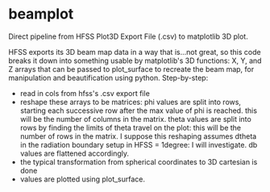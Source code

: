 # beamplot
Direct pipeline from HFSS Plot3D Export File (.csv) to matplotlib 3D plot.

HFSS exports its 3D beam map data in a way that is...not great, so this code breaks it down into something usable by matplotlib's 3D functions:
X, Y, and Z arrays that can be passed to plot_surface to recreate the beam map, for manipulation and beautification using python.
Step-by-step:
- read in cols from hfss's .csv export file
- reshape these arrays to be matrices: phi values are split into rows, starting each successive row after the max value of phi is reached.
  this will be the number of columns in the matrix.
  theta values are split into rows by finding the limits of theta travel on the plot: this will be the number of rows in the matrix. 
  I suppose this reshaping assumes dtheta in the radiation boundary setup in HFSS = 1degree: I will investigate.
  db values are flattened accordingly.
- the typical transformation from spherical coordinates to 3D cartesian is done
- values are plotted using plot_surface.
